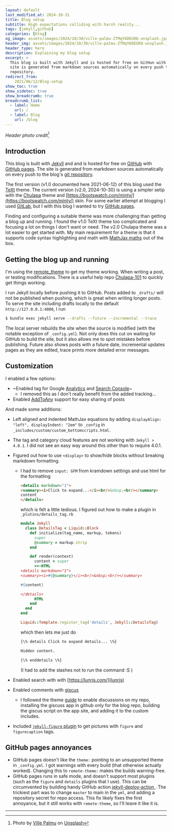 ```yaml
---
layout: default
last_modified_at: 2024-10-31
title: Blog setup
subtitle: High expectations colliding with harsh reality...
tags: [jekyll,github]
categories: [blog]
og_image: assets/images/2024/10/30/ville-palmu-ZTMqY6DEGRQ-unsplash.jpg
header_img: assets/images/2024/10/30/ville-palmu-ZTMqY6DEGRQ-unsplash.jpg
header_type: hero
description: Explaining my blog setup
excerpt: >
  This blog is built with Jekyll and is hosted for free on GitHun with GitHub pages. The 
  site is generated from markdown sources automatically on every push to the blog's git 
  repository.
redirect_from: 
    2021/06/12/Blog-setup
show_toc: true
show_sidetoc: true
show_breadcrumb: true
breadcrumb_list:
  - label: Home
    url: /
  - label: Blog
    url: /blog
---
```


_Header photo credit_[^1]

## Introduction

This blog is built with [Jekyll](http://jekyllrb.com/) and 
and is hosted for free on [GitHub](https://github.com/) with 
[GitHub pages](https://pages.github.com/). The site is generated from markdown sources
automatically on every push to the blog's
[git repository](https://github.com/thomasburgess/thomasburgess.github.io). 

The first version (v1.0 documented here 2021-06-12) of this blog used the 
[TeXt](https://github.com/kitian616/jekyll-TeXt-theme) theme. The current version 
(v2.0, 2024-10-30) is using a simpler setip with the 
[Chulapa](https://dieghernan.github.io/chulapa/) theme
and [https://bootswatch.com/minty/](https://bootswatch.com/minty/) skin.
For some earlier attempt at blogging I used [GitLab](https://gitlab.com), but I with 
this blog I wanted to try [GitHub pages](https://pages.github.com/).

Finding and configuring a suitable theme was more challenging than getting a blog up and 
running. I found the v1.0 TeXt theme too complicated and focusing a lot on things I 
don't want or need. The v2.0 Chulapa theme was a lot easier to get started with. My main 
requirement for a theme is that it supports code syntax highlighting and math with 
[MathJax maths](https://www.mathjax.org/) out of the box.

## Getting the blog up and running

I'm using the [remote_theme](https://github.com/benbalter/jekyll-remote-theme) to get my 
theme working. When writing a post, or testing modifications. There is a useful help 
repo [Chulapa-101](https://github.com/dieghernan/chulapa-101) to quickly get things 
working.

I run Jekyll locally before pushing it to GitHub.
Posts added to `_drafts/` will not be published when pushing, 
which is great when writing longer posts.
To serve the site including drafts locally to the default 
`http://127.0.0.1:4000`, I run
```sh
$ bundle exec jekyll serve --drafts --future --incremental --trace
```
The local server rebuilds the site when the source is modified 
(with the notable exception of `_config.yml`). Not only does this cut on 
waiting for GitHub to build the site, but it also allows me to spot 
mistakes before publishing. Future also shows posts with a future date, incremental 
updates pages as they are edited, trace prints more detailed error messages.

## Customization

I enabled a few options:
* ~Enabled tag for Google [Analytics](https://analytics.google.com) and 
  [Search Console](https://search.google.com/search-console/about)~
  * I removed this as I don't really benefit from the added tracking...
* Enabled [AddToAny](https://www.addtoany.com/) support for easy sharing of posts

And made some additions:
* Left aligned and indented MathJax equations by adding 
  `displayAlign: "left", displayIndent: "2em"` to 
  `_config` in `_includes/custom/custom_bottomscripts.html`.
* The tag and category cloud features are not working with `Jekyll > 4.0.1`. I did not
  see an easy way around this other than to require 4.0.1.
* Figured out how to use `<display>` to show/hide blocks without breaking markdown 
  formatting.
  * I had to remove `input: GFM` from kramdown settings and use html for the formatting
    ```html
    <details markdown="1">
    <summary><i>Click to expand...</i><br/>&nbsp;<br/></summary>
    content
    </details>
    ```
    which is felt a little tedious. I figured out how to make a plugin in 
    `_plutins/details_tag.rb`
    ```ruby
    module Jekyll
      class DetailsTag < Liquid::Block
        def initialize(tag_name, markup, tokens)
          super
          @summary = markup.strip
        end

        def render(context)
          content = super
          <<-HTML
    <details markdown="1">
    <summary><i>#{@summary}</i><br/>&nbsp;<br/></summary>

    #{content}

    </details>
          HTML
        end
      end
    end

    Liquid::Template.register_tag('details', Jekyll::DetailsTag)
    ```
    which then lets me just do
    ```markdown
    {\% details Click to expand details... \%}

    Hidden content.
    
    {\% enddetails \%}
    ```
    (I had to add the slashes not to run the command :S )

* Enabled search with with [https://lunrjs.com/](lunrjs)
* Enabled comments with [giscus](https://giscus.app/)
  * I followed the theme 
    [guide](https://dieghernan.github.io/chulapa/docs/02-config#comments) to enable
    discussions on my repo, installing the giscuss app in github only for the blog repo,
    building the giscus script on the app site, and adding it to the custom includes.
* Included [`jekyll-figure` plugin](https://github.com/paulrobertlloyd/jekyll-figure) to 
  get pictures with `figure` and `figurecaption` tags.

## GitHub pages annoyances

* GitHub pages doesn't like the `theme:` pointing to an unsupported theme in 
  `_config.yml`. I got warnings with every build  (that otherwise actually 
  worked). Changing this to `remote-theme:` makes the builds warning-free.
* GitHub pages runs in safe mode, and doesn't support most plugins (such as 
  the `figure` and `details` plugins that I use). This can be circumvented by 
  building handy GitHub action 
  [jekyll-deploy-action ](https://github.com/jeffreytse/jekyll-deploy-action). 
  The trickiest part was to change `master` to main in the `yml`, and adding a 
  repository secret for repo access. This fix likely fixes the first annoyance,
  but it still works with `remote-theme`, so I'll leave it like it is.

--- 

[^1]: Photo by <a href="https://unsplash.com/@villepalmu?utm_source=unsplash&utm_medium=referral&utm_content=creditCopyText">Ville Palmu</a> on <a href="https://unsplash.com/s/photos/sarek?utm_source=unsplash&utm_medium=referral&utm_content=creditCopyText">Unsplash</a>



